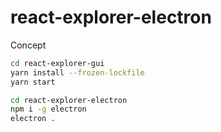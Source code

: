 # react-explorer-electron

Concept

```sh
cd react-explorer-gui
yarn install --frozen-lockfile
yarn start
```

```sh
cd react-explorer-electron
npm i -g electron
electron .
```
